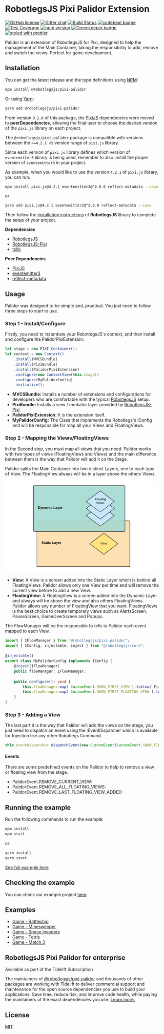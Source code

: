 # RobotlegsJS Pixi Palidor Extension

[![GitHub license](https://img.shields.io/badge/license-MIT-green.svg)](https://github.com/RobotlegsJS/RobotlegsJS-Pixi-Palidor/blob/master/LICENSE)
[![Gitter chat](https://badges.gitter.im/RobotlegsJS/RobotlegsJS.svg)](https://gitter.im/RobotlegsJS/RobotlegsJS)
[![Build Status](https://travis-ci.com/RobotlegsJS/RobotlegsJS-Pixi-Palidor.svg?branch=master)](https://travis-ci.com/RobotlegsJS/RobotlegsJS-Pixi-Palidor)
[![codebeat badge](https://codebeat.co/badges/a04b8f65-1fd0-4a28-8e37-0ea6df8c3fbb)](https://codebeat.co/projects/github-com-robotlegsjs-robotlegsjs-pixi-palidor-master)
[![Test Coverage](https://codeclimate.com/github/RobotlegsJS/RobotlegsJS-Pixi-Palidor/badges/coverage.svg)](https://codeclimate.com/github/RobotlegsJS/RobotlegsJS-Pixi-Palidor/coverage)
[![npm version](https://badge.fury.io/js/%40robotlegsjs%2Fpixi-palidor.svg)](https://badge.fury.io/js/%40robotlegsjs%2Fpixi-palidor)
[![Greenkeeper badge](https://badges.greenkeeper.io/RobotlegsJS/RobotlegsJS-Pixi-Palidor.svg)](https://greenkeeper.io/)
[![styled with prettier](https://img.shields.io/badge/styled_with-prettier-ff69b4.svg)](https://github.com/prettier/prettier)

Palidor is an extension of RobotlegsJS for Pixi, designed to help the management of the Main Container, taking the responsibility to add, remove and switch the views. Perfect for game development.

## Installation

You can get the latest release and the type definitions using [NPM](https://www.npmjs.com/):

```bash
npm install @robotlegsjs/pixi-palidor
```

Or using [Yarn](https://yarnpkg.com/en/):

```bash
yarn add @robotlegsjs/pixi-palidor
```

From version `0.2.0` of this package, the [PixiJS](https://github.com/pixijs/pixi.js) dependencies were moved to **peerDependencies**,
allowing the final user to choose the desired version of the `pixi.js` library on each project.

The `@robotlegsjs/pixi-palidor` package is compatible with versions between the `>=4.2.1 <5` version range of `pixi.js` library.

Since each version of `pixi.js` library defines which version of `eventemitter3` library is being used, remember to also install the proper version of `eventemitter3` in your project.

As example, when you would like to use the version `4.2.1` of `pixi.js` library, you can run:

```bash
npm install pixi.js@4.2.1 eventemitter3@^2.0.0 reflect-metadata --save
```

or

```bash
yarn add pixi.js@4.2.1 eventemitter3@^2.0.0 reflect-metadata --save
```

Then follow the [installation instructions](https://github.com/RobotlegsJS/RobotlegsJS/blob/master/README.md#installation) of **RobotlegsJS** library to complete the setup of your project.

**Dependencies**

+ [RobotlegsJS](https://github.com/RobotlegsJS/RobotlegsJS)
+ [RobotlegsJS-Pixi](https://github.com/RobotlegsJS/RobotlegsJS-Pixi)
+ [tslib](https://github.com/Microsoft/tslib)

**Peer Dependencies**

+ [PixiJS](https://github.com/pixijs/pixi.js)
+ [eventemitter3](https://github.com/primus/eventemitter3)
+ [reflect-metadata](https://github.com/rbuckton/reflect-metadata)

## Usage

Palidor was designed to be simple and, practical. You just need to follow three steps to start to use.

### Step 1 - Install/Configure

Firstly, you need to instantiate your RobotlegsJS's context, and then install and configure the PalidorPixiExtension:

```typescript
let stage = new PIXI.Container();
let context = new Context()
    .install(MVCSBundle)
    .install(PixiBundle)
    .install(PalidorPixiExtension)
    .configure(new ContextView(this.stage))
    .configure(MyPalidorConfig)
    .initialize();
```

+ **MVCSBundle:** Installs a number of extensions and configurations for developers who are comfortable with the typical [RobotlegsJS](https://github.com/RobotlegsJS/RobotlegsJS) setup.
+ **PixiBundle:** Installs a view / mediator layer provided by [RobotlegsJS-Pixi](https://github.com/RobotlegsJS/RobotlegsJS-Pixi).
+ **PalidorPixiExtension:** It is the extension itself.
+ **MyPalidorConfig:** The Class that implements the Robotlegs's IConfig and will be responsible for map all your Views and FloatingViews.

### Step 2 - Mapping the Views/FloatingViews

In the Second step, you must map all views that you need. Palidor works with two types of views (FloatingViews and Views) and the main difference between them is the way that Palidor will add it on the Stage.

Palidor splits the Main Container into two distinct Layers, one to each type of View. The FloatingView always will be in a layer above the others Views.

<img src="https://raw.githubusercontent.com/RobotlegsJS/RobotlegsJS-Pixi-Palidor/master/media/layers.png" />

+ **View:** A View is a screen added into the Static Layer which is behind all FloatingViews. Palidor allows only one View per time and will remove the current view before to add a new View.
+ **FloatingView:** A FloatingView is a screen added into the Dynamic Layer and always will be above the view and also others FloatingViews. Palidor allows any number of FloatingView that you want. FloatingViews is the best choice to create temporary views such as AlertsScreen, PauseScreen, GameOverScreen and Popups.

The FlowManager will be the responsible to tells to Palidor each event mapped to each View.

```typescript
import { IFlowManager } from "@robotlegsjs/pixi-palidor";
import { IConfig, injectable, inject } from "@robotlegsjs/core";

@injectable()
export class MyPalidorConfig implements IConfig {
    @inject(IFlowManager)
    public flowManager: IFlowManager;

    public configure(): void {
        this.flowManager.map( CustomEvent.SHOW_FIRST_VIEW ).toView( FirstView );
        this.flowManager.map( CustomEvent.SHOW_FIRST_FLOATING_VIEW ).toFloatingView( FirstFloatingView );
    }
}
```

### Step 3 - Adding a View

The last part it is the way that Palidor will add the views on the stage, you just need to dispatch an event using the IEventDispatcher which is available for Injection like any other Robotlegs Command.

```typescript
this.eventDispatcher.dispatchEvent(new CustomEvent(CustomEvent.SHOW_FIRST_VIEW));
```

#### Events

There are some predefined events on the  Palidor to help to remove a view or floating view from the stage.

+ PalidorEvent.REMOVE_CURRENT_VIEW:
+ PalidorEvent.REMOVE_ALL_FLOATING_VIEWS:
+ PalidorEvent.REMOVE_LAST_FLOATING_VIEW_ADDED:

## Running the example

Run the following commands to run the example:

```bash
npm install
npm start
```

or:

```bash
yarn install
yarn start
```

[See full example here](example/index.ts)

## Checking the example

You can check our example project [here](http://robotlegsjs.io/RobotlegsJS-Pixi-Palidor).

## Examples

+ [Game - Battleship](https://github.com/RonaldoSetzer/GAME-Battleship)
+ [Game - Minesweeper](https://github.com/RonaldoSetzer/GAME-Minesweeper)
+ [Game - Space Invaders](https://github.com/RonaldoSetzer/GAME-SpaceInvaders)
+ [Game - Tetris](https://github.com/RonaldoSetzer/GAME-Tetris)
+ [Game - Match 3](https://github.com/RonaldoSetzer/GAME-Match3)

## RobotlegsJS Pixi Palidor for enterprise

Available as part of the Tidelift Subscription

The maintainers of [@robotlegsjs/pixi-palidor](https://github.com/RobotlegsJS/RobotlegsJS-Pixi-Palidor) and thousands of other packages are working with Tidelift to deliver commercial support and maintenance for the open source dependencies you use to build your applications. Save time, reduce risk, and improve code health, while paying the maintainers of the exact dependencies you use. [Learn more.](https://tidelift.com/subscription/pkg/npm-robotlegsjs-pixi-palidor?utm_source=npm-robotlegsjs-pixi-palidor&utm_medium=referral&utm_campaign=enterprise&utm_term=repo)

## License

[MIT](LICENSE)
